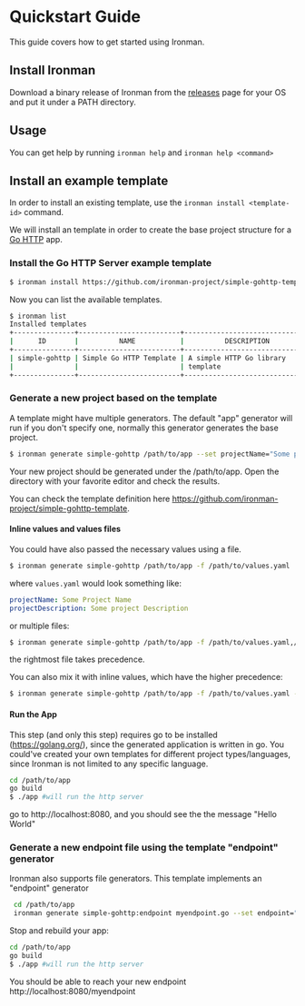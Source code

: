 # Quickstart Guide

This guide covers how to get started using Ironman.


## Install Ironman

Download a binary release of Ironman from the [releases](https://github.com/ironman-project/ironman/releases) page for your OS and put it under a PATH directory.


## Usage

You can get help by running ```ironman help``` and ```ironman help <command>```


## Install an example template

In order to install an existing template, use the ```ironman install <template-id>``` command.

We will install an template in order to create the base project structure for a  [Go HTTP](https://golang.org/pkg/net/http/) app.


### Install the Go HTTP Server example template

```bash
$ ironman install https://github.com/ironman-project/simple-gohttp-template.git
```

Now you can list the available templates.

```bash
$ ironman list
Installed templates
+---------------+-------------------------+--------------------------------+
|      ID       |          NAME           |          DESCRIPTION           |
+---------------+-------------------------+--------------------------------+
| simple-gohttp | Simple Go HTTP Template | A simple HTTP Go library       |
|               |                         | template                       |
+---------------+-------------------------+--------------------------------+
```


### Generate a new project based on the template

A template might have multiple generators. The default "app" generator will run if you don't specify one, normally this generator generates the base project.

```bash
$ ironman generate simple-gohttp /path/to/app --set projectName="Some project name",projectDescription="Some project description"
```

Your new project should be generated under the /path/to/app. Open the directory with your favorite editor and check the results.

You can check the template definition here https://github.com/ironman-project/simple-gohttp-template.


#### Inline values and values files

You could have also passed the necessary values using a file.

```bash
$ ironman generate simple-gohttp /path/to/app -f /path/to/values.yaml
```

where ```values.yaml``` would look something like:

```yaml
projectName: Some Project Name
projectDescription: Some project Description
```

or multiple files:

```bash
$ ironman generate simple-gohttp /path/to/app -f /path/to/values.yaml,/path/to/values2.yaml
```

the rightmost file takes precedence. 

You can also mix it with inline values, which have the higher precedence: 

```bash
$ ironman generate simple-gohttp /path/to/app -f /path/to/values.yaml --set projectName="Higher Precedence Project Name"
```


#### Run the App

This step (and only this step) requires go to be installed (https://golang.org/), since the generated application is written in go. You could've created your own templates for different project types/languages, since Ironman is not limited to any specific language. 

```bash
cd /path/to/app
go build 
$ ./app #will run the http server
```

go to http://localhost:8080, and you should see the the message "Hello World"


### Generate a new endpoint file using the template "endpoint" generator

Ironman also supports file generators. This template implements an "endpoint" generator

```bash
 cd /path/to/app
 ironman generate simple-gohttp:endpoint myendpoint.go --set endpoint="/myendpoint"
```

Stop and rebuild your app:

```bash
cd /path/to/app
go build 
$ ./app #will run the http server
```

You should be able to reach your new endpoint http://localhost:8080/myendpoint


